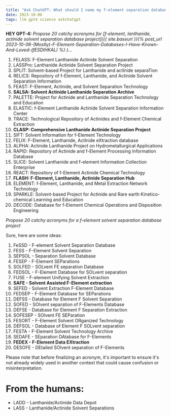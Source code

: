```yaml
---
title: "Ask ChatGPT: What should I name my f-element separation database?"
date: 2023-10-06
tags: llm gpt4 science askchatgpt
---
```


**HEY GPT-4:** *Propose 20 catchy acronyms for  [f-element, lanthanide, actinide solvent separation database project]({{ site.baseurl }}{% post_url 2023-10-06-(Mostly)-F-Element-Separation-Databases-I-Have-Known-And-Loved-(fESDIHKAL) %} )...*


1. FELASS: F-Element Lanthanide Actinide Solvent Separation
2. LASSPro: Lanthanide Actinide Solvent Separation Project
3. SPLIT: Solvent-based Project for Lanthanide and actInide separaTion
4. RELICS: Repository of f-Element, Lanthanide, and Actinide Solvent Separation Information
5. FEAST: F-Element, Actinide, and Solvent Separation Technology
6. **SALSA: Solvent Actinide Lanthanide Separation Archive**
7. PALETTE: Project for Actinide and Lanthanide Separation Technology and Education
8. ELASTIC: f-Element Lanthanide Actinide Solvent Separation Information Center
9. TRACE: Technological Repository of Actinides and f-Element Chemical Extraction
10. **CLASP: Comprehensive Lanthanide Actinide Separation Project**
11. SIFT: Solvent Information for f-Element Technology
12. FELIX: F-Element, Lanthanide, ActInide eXtraction database
13. ALPHA: Actinide Lanthanide Project on Hydrometallurgical Applications
14. RAPID: Repository of Actinide and f-Element Processing Information Database 
15. SLICE: Solvent Lanthanide and f-element Information Collection Enterprise
16. REACT: Repository of f-Element Actinide Chemical Technology
17. **FLASH: F-Element, Lanthanide, Actinide Separation Hub**
18. ELEMENT: f-Element, Lanthanide, and Metal Extraction Network Technology 
19. SPARKLE: Solvent-based Project for Actinide and Rare earth Kinetico-chemical Learning and Education
20. DECODE: Database for f-Element Chemical Operations and Disposition Engineering

*Propose 20 catchy acronyms for  a f-element solvent separation database project*

Sure, here are some ideas:

1. FeSSD - F-element Solvent Separation Database
2. FESS - F-Element Solvent Separation
3. SEPSOL - Separation Solvent Database
4. FESEP - F-Element SEParations
5. SOLFED - SOLvent FE separation Database
6. FEDSOL - F-Element Database for SOLvent separation
7. FUSE - F-element Unifying Solvent Extraction
8. **SAFE - Solvent Assisted F-Element extraction**
9. SEFED - Solvent Extraction F-Element Database
10. FEDSEP - F-Element Database for SEParations
11. DEFSS - Database for Element F Solvent Separation
12. SOFED - SOlvent separation of F-Elements Database
13. DEFSE - Database for Element F Separation Extraction
14. SOFESEP - SOlvent FE SEParation
15. FESORT - F-Element Solvent ORganized Technology
16. DEFSOL - Database of Element F SOLvent separation
17. FESTA - F-Element Solvent Technology Archive
18. SEDAFE - SEparation DAtabase for F-Elements
19. **FEDEX - F-Element Data EXtraction**
20. DESOFE - DEtailed SOlvent separation of F-Elements

Please note that before finalizing an acronym, it's important to ensure it's not already widely used in another context that could cause confusion or misinterpretation.

# From the humans:

- LADD - Lanthanide/Actinide Data Depot
- LASS - Lanthanide/Actinide Solvent Separations 